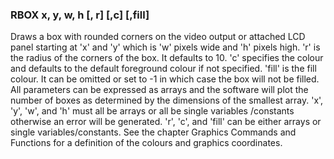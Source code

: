

### RBOX x, y, w, h [, r] [,c] [,fill]

Draws a box with rounded corners on the video output or attached LCD panel starting at 'x' and 'y' which is 'w' pixels wide and 'h' pixels high. 'r' is the radius of the corners of the box. It defaults to 10. 'c' specifies the colour and defaults to the default foreground colour if not specified. 'fill' is the fill colour. It can be omitted or set to -1 in which case the box will not be filled. All parameters can be expressed as arrays and the software will plot the number of boxes as determined by the dimensions of the smallest array. 'x', 'y', 'w', and 'h' must all be arrays or all be single variables /constants otherwise an error will be generated. 'r', 'c', and 'fill' can be either arrays or single variables/constants. See the chapter Graphics Commands and Functions for a definition of the colours and graphics coordinates.